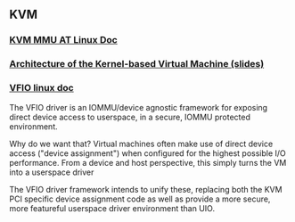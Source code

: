## KVM

### [KVM MMU AT Linux Doc](https://elixir.bootlin.com/linux/v2.6.35/source/Documentation/kvm/mmu.txt)

### [Architecture of the Kernel-based Virtual Machine (slides)](http://www.linux-kongress.org/2010/slides/KVM-Architecture-LK2010.pdf)


### [VFIO linux doc](https://www.kernel.org/doc/Documentation/vfio.txt)
The VFIO driver is an IOMMU/device agnostic framework for exposing direct device access to userspace, in a secure, IOMMU protected environment.

Why do we want that?  Virtual machines often make use of direct device access ("device assignment") when configured for the highest possible I/O performance.  From a device and host perspective, this simply turns the VM into a userspace driver

The VFIO driver framework intends to unify these, replacing both the KVM PCI specific device assignment code as well as provide a more secure, more featureful userspace driver environment than UIO.
